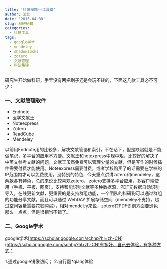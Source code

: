 ```yaml
---
title: '科研秘籍——工具篇'
author: 波比
date: '2015-04-08'
slug: 科研秘籍
categories:
  - 科研工具
tags: 
  - google学术
  - mendeley
  - shadowsocks
  - zotero
  - 文献管理
  - 科研集锦
---
```


研究生开始做科研，手里没有两把刷子还是会玩不转的，下面这几款工具必不可少：

### 一、文献管理软件

*   Endnote
*   医学文献王
*   Noteexpress
*   Zotero
*   ReadCube
*   Mendeley

以前用Endnote用的比较多，解决文献管理和索引，不在话下，但是缺陷就是不能做笔记，多平台的应用不方便。文献王和notexpress中规中矩，比较好的解决了中英文参考文献的问题，文献王虽然免费可以管理少量的文献，但是写作的时候插件需要付费才能使用。Noteexpress需要付费，或者学校购买了的话需要在学校的IP范围内才可以免费使用。没特别的特色。今天重点讲讲zotero和mendeley，这两款各有特色，总的来说比较喜欢zotero。 zotero支持多平台应用，多客户端使用（手机、平板、网页）。支持智能识别文献等多种数据源，PDF元数据自动识别导入，在线更新文献，更重要的是支持群组功能，一个团队的科研狗可以通过群组的功能分享文献，而且可以通过 WebDAV 扩展存储空间（mendeley不支持，超过空间容量需要花钱购买），相对mendeley来说，zotero在PDF识别方面要逊色那么一点点，但是很相当不错了。 

### 二、Google学术 

google学术[https://scholar.google.com/schhp?hl=zh-CN](https://scholar.google.com/schhp?hl=zh-CN)有多好，自己去体验，有多种方式：

1.通过google镜像访问；
2.自行翻\*qiang体验